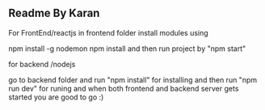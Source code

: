 ## Readme By Karan

For FrontEnd/reactjs
in frontend folder
install modules using

npm install -g nodemon
npm install
and then run project by "npm start"

for backend /nodejs

go to backend folder and run "npm install" for installing
and then run "npm run dev" for runing
and when both frontend and backend server gets started you are good to go :)
